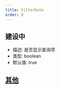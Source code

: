 ```yaml
---
title: FilterDate
order: 8
---
```


## 建设中

- 描述: 是否显示查询项
- 类型: boolean
- 默认值: true

## [其他](./filter-base#filterbase)
